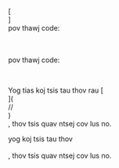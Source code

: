 [<br host>]<br action>pov thawj code:<br code>

<br url><br action>pov thawj code:

<br code>

Yog tias koj tsis tau thov rau [<br host>](<br protocol>//<br host>)<br action>, thov tsis quav ntsej cov lus no.

yog koj tsis tau thov<br url><br action>, thov tsis quav ntsej cov lus no.
